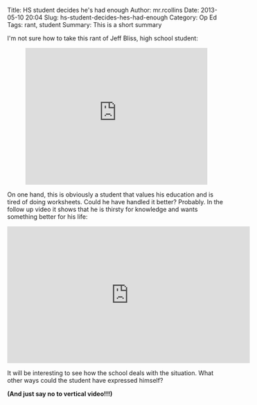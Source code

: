 Title: HS student decides he's had enough
Author: mr.rcollins
Date: 2013-05-10 20:04
Slug: hs-student-decides-hes-had-enough
Category: Op Ed
Tags: rant, student
Summary: This is a short summary

I'm not sure how to take this rant of Jeff Bliss, high school student:
<center>
<iframe width="420" height="315" src="http://www.youtube.com/embed/3bYv2AKPZOk?rel=0" frameborder="0" allowfullscreen></iframe>
</center>

On one hand, this is obviously a student that values his education and is tired of doing worksheets. Could he have handled it better? Probably. In the follow up video it shows that he is thirsty for knowledge and wants something better for his life:

<center>
<iframe width="560" height="315" src="http://www.youtube.com/embed/bKjqjpePhTc" frameborder="0" allowfullscreen></iframe>
</center>

It will be interesting to see how the school deals with the situation. What other ways could the student have expressed himself?

**(And just say no to vertical video!!!)**

